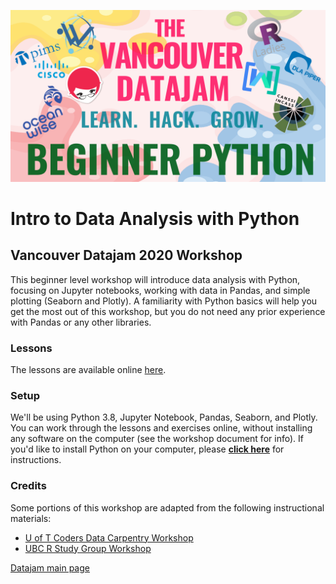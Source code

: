 ![welcome](img/beginnerpython.png)

# Intro to Data Analysis with Python

## Vancouver Datajam 2020 Workshop

This beginner level workshop will introduce data analysis with Python, focusing on Jupyter notebooks, working with data in Pandas, and simple plotting (Seaborn and Plotly). A familiarity with Python basics will help you get the most out of this workshop, but you do not need any prior experience with Pandas or any other libraries.


### Lessons

The lessons are available online [here](https://nbviewer.jupyter.org/github/jenfly/datajam-python/blob/master/0-jupyter.ipynb).

### Setup

We'll be using Python 3.8, Jupyter Notebook, Pandas, Seaborn, and Plotly. You can work through the lessons and exercises online, without installing any software on the computer (see the workshop document for info). If you'd like to install Python on your computer, please **[click here](https://jenfly.github.io/datajam-python/SETUP)** for instructions.


### Credits

Some portions of this workshop are adapted from the following instructional materials:
- [U of T Coders Data Carpentry Workshop](https://github.com/UofTCoders/2018-09-10-utoronto)
- [UBC R Study Group Workshop](https://github.com/travis-m-blimkie/introrworkshop)

[Datajam main page](https://www.vancouverdatajam.ca/)
